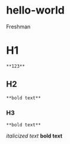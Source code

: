 # hello-world
Freshman
# H1
	**123**
## H2
	**bold text**
### H3
	**bold text**
*italicized text*
**bold text**

